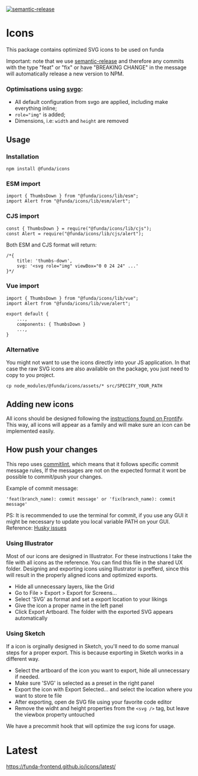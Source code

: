 [![semantic-release](https://img.shields.io/badge/%20%20%F0%9F%93%A6%F0%9F%9A%80-semantic--release-e10079.svg)](https://github.com/semantic-release/semantic-release)

# Icons

This package contains optimized SVG icons to be used on funda

Important: note that we use [semantic-release](https://github.com/semantic-release/semantic-release) and therefore any commits with the type "feat" or "fix" or have "BREAKING CHANGE" in the message will automatically release a new version to NPM.

### Optimisations using [svgo](https://github.com/svg/svgo):

- All default configuration from svgo are applied, including make everything inline;
- `role="img"` is added;
- Dimensions, i.e: `width` and `height` are removed
  
## Usage

### Installation

    npm install @funda/icons

### ESM import

    import { ThumbsDown } from "@funda/icons/lib/esm";
    import Alert from "@funda/icons/lib/esm/alert";

### CJS import

    const { ThumbsDown } = require("@funda/icons/lib/cjs");
    const Alert = require("@funda/icons/lib/cjs/alert");

Both ESM and CJS format will return:

    /*{
        title: 'thumbs-down',
        svg: '<svg role="img" viewBox="0 0 24 24" ...'
    }*/

### Vue import

    import { ThumbsDown } from "@funda/icons/lib/vue";
    import Alert from "@funda/icons/lib/vue/alert";

    export default {
        ...,
        components: { ThumbsDown }
        ...,
    }

### Alternative

You might not want to use the icons directly into your JS application.
In that case the raw SVG icons are also available on the package, you just need to copy to you project.

    cp node_modules/@funda/icons/assets/* src/SPECIFY_YOUR_PATH

## Adding new icons

All icons should be designed following the [instructions found on Frontify](https://funda.frontify.com/d/d9gw4zTPqYFU/style-guide#/building-blocks/iconography). This way, all icons will appear as a family and will make sure an icon can be implemented easily.


## How push your changes

This repo uses [commitlint](https://github.com/conventional-changelog/commitlint), which means that it follows specific commit message rules, If the messages are not on the expected format it wont be possible to commit/push your changes.

Example of commit message: 

    'feat(branch_name): commit message' or 'fix(branch_name): commit message'


PS: It is recommended to use the terminal for commit, if you use any GUI it might be necessary to update you local variable PATH on your GUI.
Reference: [Husky issues](https://typicode.github.io/husky/#/?id=command-not-found) 


### Using Illustrator

Most of our icons are designed in Illustrator. For these instructions I take the file with all icons as the reference. You can find this file in the shared UX folder. Designing and exporting icons using Illustrator is prefferd, since this will result in the properly aligned icons and optimized exports.

- Hide all unnecessary layers, like the Grid
- Go to File > Export > Export for Screens...
- Select 'SVG' as format and set a export location to your likings
- Give the icon a proper name in the left panel
- Click Export Artboard. The folder with the exported SVG appears automatically

### Using Sketch

If a icon is orginally designed in Sketch, you'll need to do some manual steps for a proper export. This is because exporting in Sketch works in a different way.

- Select the artboard of the icon you want to export, hide all unnecessary if needed.
- Make sure 'SVG' is selected as a preset in the right panel
- Export the icon with Export Selected... and select the location where you want to store te file
- After exporting, open de SVG file using your favorite code editor
- Remove the widht and height properties from the `<svg />` tag, but leave the viewbox property untouched

We have a precommit hook that will optimize the svg icons for usage.

# Latest

https://funda-frontend.github.io/icons/latest/
